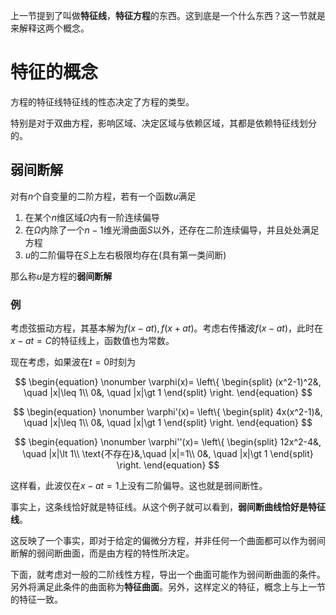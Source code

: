 上一节提到了叫做**特征线**，**特征方程**的东西。这到底是一个什么东西？这一节就是来解释这两个概念。

# 特征的概念

方程的特征线特征线的性态决定了方程的类型。

特别是对于双曲方程，影响区域、决定区域与依赖区域，其都是依赖特征线划分的。

## 弱间断解

对有$n$个自变量的二阶方程，若有一个函数$u$满足

1. 在某个$n$维区域$\Omega$内有一阶连续偏导
2. 在$\Omega$内除了一个$n-1$维光滑曲面$S$以外，还存在二阶连续偏导，并且处处满足方程
3. $u$的二阶偏导在$S$上左右极限均存在(具有第一类间断)

那么称$u$是方程的**弱间断解**

### 例

考虑弦振动方程，其基本解为$f(x-at),f(x+at)$。考虑右传播波$f(x-at)$，此时在$x-at=C$的特征线上，函数值也为常数。

现在考虑，如果波在$t=0$时刻为

$$ \begin{equation}
    \nonumber
    \varphi(x)=
    \left\{
        \begin{split}
            (x^2-1)^2&, \quad |x|\leq 1\\
            0&, \quad |x|\gt 1
        \end{split}
    \right.
\end{equation} $$

$$ \begin{equation}
    \nonumber
    \varphi'(x)=
    \left\{
        \begin{split}
            4x(x^2-1)&, \quad |x|\leq 1\\
            0&, \quad |x|\gt 1
        \end{split}
    \right.
\end{equation} $$

$$ \begin{equation}
    \nonumber
    \varphi''(x)=
    \left\{
        \begin{split}
            12x^2-4&, \quad |x|\lt 1\\
            \text{不存在}&,\quad |x|=1\\
            0&, \quad |x|\gt 1
        \end{split}
    \right.
\end{equation} $$

这样看，此波仅在$x-at=1$上没有二阶偏导。这也就是弱间断性。

事实上，这条线恰好就是特征线。从这个例子就可以看到，**弱间断曲线恰好是特征线**。

这反映了一个事实，即对于给定的偏微分方程，并非任何一个曲面都可以作为弱间断解的弱间断曲面，而是由方程的特性所决定。

下面，就考虑对一般的二阶线性方程，导出一个曲面可能作为弱间断曲面的条件。另外将满足此条件的曲面称为**特征曲面**。另外，这样定义的特征，概念上与上一节的特征一致。



